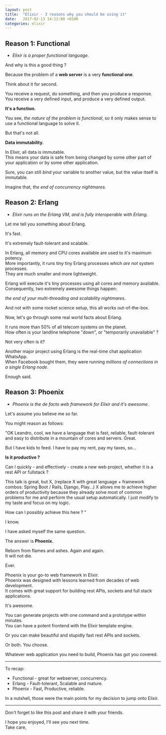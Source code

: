 ```yaml
---
layout: post
title:  "Elixir - 3 reasons why you should be using it"
date:   2017-02-13 14:12:00 +0100
categories: elixir
---
```


## Reason 1: Functional

* _Elixir is a proper functional language._

And why is this a good thing ?

Because the problem of a __web server__ is a very __functional one__.

Think about it for second.

You receive a request, do something, and then you produce a response.  
You receive a very defined input, and produce a very defined output.

__It's a function.__

You see, _the nature of the problem is functional_, so it only makes sense to use a functional language to solve it.

But that's not all.

__Data immutability.__

In Elixir, all data is immutable.  
This means your data is safe from being changed by some other part of your application or by some other application.

Sure, you can still _bind_ your variable to another value, but the value itself is immutable.

Imagine that, _the end of concurrency nightmares._

## Reason 2: Erlang

* _Elixir runs on the Erlang VM, and is fully interoperable with Erlang._

Let me tell you something about Erlang.

It's fast.

It's extremely fault-tolerant and scalable.

In Erlang, all memory and CPU cores available are used to it's maximum potency.  
More importantly, it runs tiny tiny Erlang processes which _are not_ system processes.  
They are much smaller and more lightweight.

Erlang will execute it's tiny processes using all cores and memory available.  
Consequently, two extremely awesome things happen:

_the end of your multi-threading and scalability nightmares_.

And not with some rocket science setup, this all works out-of-the-box.

Now, let's go through some real world facts about Erlang.

It runs more than 50% of all telecom systems on the planet.  
How often is your landline telephone "down", or "temporarily unavailable" ?

Not very often is it?

Another major project using Erlang is the real-time chat application WhatsApp.  
When Facebook bought them, they were running _millions of connections in a single Erlang node_.

Enough said.

## Reason 3: Phoenix

* _Phoenix is the de facto web framework for Elixir and it's awesome._

Let's assume you believe me so far.

You might reason as follows:

"OK Leandro, cool, we have a language that is fast, reliable, fault-tolerant and easy to distribute in a mountain of cores and servers. Great.

But I have kids to feed. I have to pay my rent, pay my taxes, so...

__Is it productive ?__

Can I quickly - and effectively - create a new web project, whether it is a rest API or fullstack ?

This talk is great, but X, (replace X with great language + framework combos: Spring Boot / Rails, Django, Play...) X allows me to achieve higher orders of productivity because they already solve most of common problems for me and perform the usual setup automatically. I just modify to my taste and focus on my logic.

How can I possibly achieve this here ? "

I know.

I have asked myself the same question.

The answer is __Phoenix.__

Reborn from flames and ashes. Again and again.  
It will not die.

Ever.

Phoenix is your go-to web framework in Elixir.  
Phoenix was designed with lessons learned from decades of web development.  
It comes with great support for building rest APIs, sockets and full stack applications.

It's awesome.

You can generate projects with one command and a prototype within minutes.  
You can have a potent frontend with the Elixir template engine.

Or you can make beautiful and stupidly fast rest APIs and sockets.

Or both.
You choose.

Whatever web application you need to build, Phoenix has got you covered.

---

To recap:

* Functional - great for webserver, concurrency.
* Erlang - Fault-tolerant, Scalable and mature.
* Phoenix - Fast, Productive, reliable.

In a nutshell, those were the main points for my decision to jump onto Elixir.

---
Don't forget to like this post and share it with your friends.

I hope you enjoyed, I'll see you next time.  
Take care,
